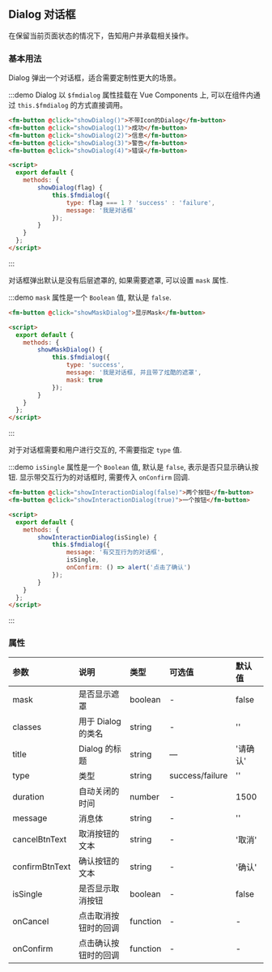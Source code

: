 <script>
  export default {
    methods: {
        showDialog(flag) {
            const type = ['success','info','warning','error']
            this.$fmdialog({
                type: flag ? type[flag - 1] : '',
                message: '我是对话框内容'
            });
        },

        showMaskDialog () {
            this.$fmdialog({
                type: 'success',
                message: '我是对话框, 并且带了炫酷的遮罩, 哈哈哈哈',
                mask: true
            });
        },

        showInteractionDialog(isSingle) {
            this.$fmdialog({
                message: '有交互行为的对话框',
                isSingle,
                onConfirm: () => alert('点击了确认')
            });
        }
    }
  }
</script>
## Dialog 对话框
在保留当前页面状态的情况下，告知用户并承载相关操作。

### 基本用法

Dialog 弹出一个对话框，适合需要定制性更大的场景。

:::demo Dialog 以 `$fmdialog` 属性挂载在 Vue Components 上, 可以在组件内通过 `this.$fmdialog` 的方式直接调用。

```html
<fm-button @click="showDialog()">不带Icon的Dialog</fm-button>
<fm-button @click="showDialog(1)">成功</fm-button>
<fm-button @click="showDialog(2)">信息</fm-button>
<fm-button @click="showDialog(3)">警告</fm-button>
<fm-button @click="showDialog(4)">错误</fm-button>

<script>
  export default {
    methods: {
        showDialog(flag) {
            this.$fmdialog({
                type: flag === 1 ? 'success' : 'failure',
                message: '我是对话框'
            });
        }
    }
  };
</script>   
```
:::

对话框弹出默认是没有后层遮罩的, 如果需要遮罩, 可以设置 `mask` 属性. 

:::demo `mask` 属性是一个 `Boolean` 值, 默认是 `false`.

```html
<fm-button @click="showMaskDialog">显示Mask</fm-button>

<script>
  export default {
    methods: {
        showMaskDialog() {
            this.$fmdialog({
                type: 'success',
                message: '我是对话框, 并且带了炫酷的遮罩',
                mask: true
            });
        }
    }
  };
</script>   
```
:::

对于对话框需要和用户进行交互的, 不需要指定 `type` 值.

:::demo `isSingle` 属性是一个 `Boolean` 值, 默认是 `false`, 表示是否只显示确认按钮. 显示带交互行为的对话框时, 需要传入 `onConfirm` 回调.

```html
<fm-button @click="showInteractionDialog(false)">两个按钮</fm-button>
<fm-button @click="showInteractionDialog(true)">一个按钮</fm-button>

<script>
  export default {
    methods: {
        showInteractionDialog(isSingle) {
            this.$fmdialog({
                message: '有交互行为的对话框',
                isSingle,
                onConfirm: () => alert('点击了确认')
            });
        }
    }
  };
</script>   
```
:::

### 属性
| 参数      | 说明          | 类型      | 可选值                           | 默认值  |
| :---------- | :-------------- | :---------- | :--------------------------------  | :-------- |
| mask | 是否显示遮罩 | boolean | - | false |
| classes | 用于 Dialog 的类名 | string | - | '' |
| title | Dialog 的标题 |  string | — | '请确认' |
| type | 类型 |  string | success/failure | '' |
| duration | 自动关闭的时间 |  number | - | 1500 |
| message | 消息体 |  string | - | '' |
| cancelBtnText | 取消按钮的文本 |  string | - | '取消' |
| confirmBtnText | 确认按钮的文本 |  string | - | '确认' |
| isSingle | 是否显示取消按钮 |  boolean | - | false |
| onCancel | 点击取消按钮时的回调 |  function | - | - |
| onConfirm | 点击确认按钮时的回调 |  function | - | - |

